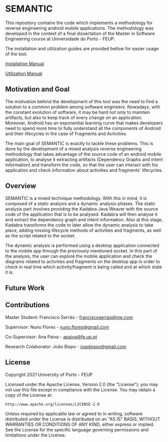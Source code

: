 # SEMANTIC
This repository contains the code which implements a methodology for reverse engineering android mobile applications. The methodology was developed in the context of a final dissertation of the Master in Software Engineering course at Universidade do Porto - FEUP.

The installation and utilization guides are provided bellow for easier usage of the tool.

[Installation Manual](Manuals/InstallationManual.md)

[Utilization Manual](Manuals/UserManual.md)



## Motivation and Goal

The motivation behind the development of this tool was the need to find a solution to a common problem among software engineers. Nowadays, with the constant evolution of software, it may be hard not only to maintain artifacts, but also to keep track of every change on an application. Moreover, Android has an exponential learning curve that makes developers need to spend more time to fully understand all the components of Android and their lifecycles in the case of Fragments and Activities. 

The main goal of SEMANTIC is exactly to tackle these problems. This is done by the development of a mixed analysis reverse engineering methodology that takes advantage of the source code of an android mobile application, to analyse it extracting artifacts (Dependency Graphs and intent information) and transform the code, so that the user can interact with his application and check information about activities and fragments' lifecycles. 


## Overview

SEMANTIC is a mixed technique methodology. With this in mind, it is composed of a static analysis and a dynamic analysis phases. The static analysis part involves providing the Kadabra Java Weaver with the source code of the application that is to be analysed. Kadabra will then analyse it and extract the dependency graph and intent information. Also at this stage, Kadabra transforms the code to later allow the dynamic analysis to take place, adding missing lifecycle methods of activities and fragments, as well as the script related to the socket.

The dynamic analysis is performed using a desktop application connected to the mobile app through the previously mentioned socket. In this part of the analysis, the user can explore the mobile application and check the diagrams related to activities and fragments on the desktop app in order to check in real time which activity/fragment is being called and at which state it is.


## Future Work


## Contributions

Master Student: Francisco Serrão - franciscoserrao@me.com

Supervisor: Nuno Flores - nuno.flores@gmail.com

Co-Supervisor: Ana Paiva - apaiva@fe.up.pt

Research Colaborator: João Bispo - joaobispo@gmail.com 

## License

Copyright 2021 University of Porto - FEUP

Licensed under the Apache License, Version 2.0 (the "License");
you may not use this file except in compliance with the License.
You may obtain a copy of the License at:

    http://www.apache.org/licenses/LICENSE-2.0

Unless required by applicable law or agreed to in writing, software
distributed under the License is distributed on an "AS IS" BASIS,
WITHOUT WARRANTIES OR CONDITIONS OF ANY KIND, either express or implied.
See the License for the specific language governing permissions and
limitations under the License.

